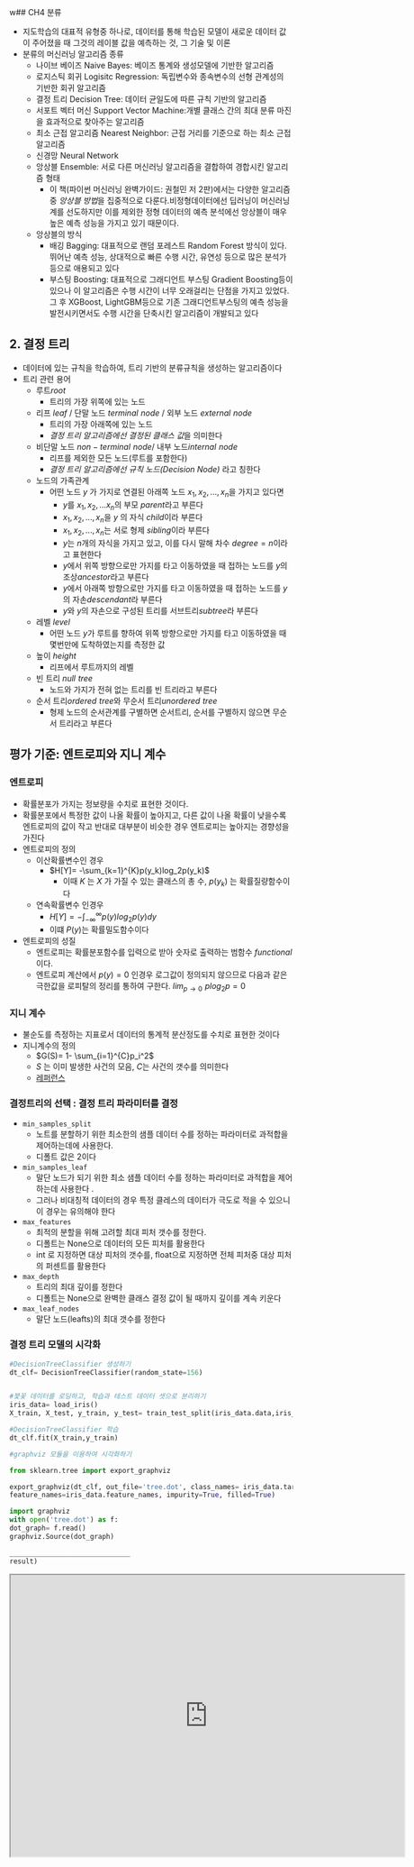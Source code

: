 w## CH4  분류
- 지도학습의 대표적 유형중 하나로, 데이터를 통해 학습된 모델이 새로운 데이터 값이 주어졌을 때 그것의 레이블 값을 예측하는 것, 그 기술 및 이론
- 분류의 머신러닝 알고리즘 종류   
	- 나이브 베이즈 Naive Bayes: 베이즈 통계와 생성모델에 기반한 알고리즘 
	- 로지스틱 회귀 Logisitc Regression: 독립변수와 종속변수의 선형 관계성의 기반한 회귀 알고리즘
	- 결정 트리 Decision Tree: 데이터 균일도에 따른 규칙 기반의 알고리즘
	- 서포트 벡터 머신 Support Vector Machine:개별 클래스 간의 최대 분류 마진을 효과적으로 찾아주는 알고리즘
	- 최소 근접 알고리즘 Nearest Neighbor: 근접 거리를 기준으로 하는 최소 근접 알고리즘
	- 신경망 Neural Network 
	- 앙상블 Ensemble: 서로 다른 머신러닝 알고리즘을 결합하여 경합시킨 알고리즘 형태
		- 이 책(파이썬 머신러닝 완벽가이드: 권철민 저 2판)에서는 다양한 알고리즘 중 *앙상블 방법*을 집중적으로 다룬다.비정형데이터에선 딥러닝이 머신러닝계를 선도하지만 이를 제외한 정형 데이터의 예측 분석에선 앙상블이 매우 높은 예측 성능을 가지고 있기 때문이다.
	- 앙상블의 방식
		- 배깅 Bagging: 대표적으로 랜덤 포레스트 Random Forest 방식이 있다. 뛰어난 예측 성능, 상대적으로 빠른 수행 시간, 유연성 등으로 많은 분석가등으로 애용되고 있다
		- 부스팅 Boosting: 대표적으로 그래디언트 부스팅 Gradient Boosting등이 있으나 이 알고리즘은 수행 시간이 너무 오래걸리는 단점을 가지고 있었다. 그 후 XGBoost, LightGBM등으로 기존 그래디언트부스팅의 예측 성능을 발전시키면서도 수행 시간을 단축시킨 알고리즘이 개발되고 있다

## 2. 결정 트리
- 데이터에 있는 규칙을 학습하여, 트리 기반의 분류규칙을 생성하는 알고리즘이다
- 트리 관련 용어
    - 루트$root$
        - 트리의 가장 위쪽에 있는 노드
    - 리프 $leaf$ / 단말 노드 $terminal\,\,node$ / 외부 노드 $external\,\,node$
        - 트리의 가장 아래쪽에 있는 노드
		- *결정 트리 알고리즘에선 결정된 클래스 값*을 의미한다
    - 비단말 노드 $non-terminal\,\,node$/ 내부 노드$internal\,\,node$ 
        - 리프를 제외한 모든 노드(루트를 포함한다)
		- *결정 트리 알고리즘에선 규칙 노드(Decision Node)* 라고 칭한다
    - 노드의 가족관계
        - 어떤 노드 $y$ 가 가지로 연결된 아래쪽 노드 $x_{1},x_{2},...,x_{n}$을 가지고 있다면
            - $y$를 $x_{1},x_{2},...x_n$의 부모 $parent$라고 부른다
            - $x_1,x_2,...,x_n$을 $y$ 의 자식 $child$이라 부른다
            - $x_1,x_2,...,x_n$는 서로 형제 $sibling$이라 부른다
            - $y$는 $n$개의 자식을 가지고 있고, 이를 다시 말해 차수 $degree=n$이라고 표현한다
            - $y$에서 위쪽 방향으로만 가지를 타고 이동하였을 때 접하는 노드를 $y$의 조상$ancestor$라고 부른다
            - $y$에서 아래쪽 방향으로만 가지를 타고 이동하였을 때 접하는 노드를 $y$의 자손$descendant$라 부른다
            - $y$와 $y$의 자손으로 구성된 트리를 서브트리$subtree$라 부른다
    - 레벨 $level$
        - 어떤 노드 $y$가 루트를 향하여 위쪽 방향으로만 가지를 타고 이동하였을 때 몇번만에 도착하였는지를 측정한 값
    - 높이 $height$
        - 리프에서 루트까지의 레벨
    - 빈 트리 $null\,\,tree$
        - 노드와 가지가 전혀 없는 트리를 빈 트리라고 부른다
    - 순서 트리$ordered\,\,tree$와 무순서 트리$unordered\,\,tree$
        - 형제 노드의 순서관계를 구별하면 순서트리, 순서를 구별하지 않으면 무순서 트리라고 부른다

## 평가 기준: 엔트로피와 지니 계수

### 엔트로피
- 확률분포가 가지는 정보량을 수치로 표현한 것이다. 
- 확률분포에서 특정한 값이 나올 확률이 높아지고, 다른 값이 나올 확률이 낮을수록 엔트로피의 값이 작고 반대로 대부분이 비슷한 경우 엔트로피는 높아지는 경향성을 가진다
- 엔트로피의 정의
	- 이산확률변수인 경우 
		- $H[Y]= -\sum_{k=1}^{K}p(y_k)log_2p(y_k)$ 
			- 이때 $K$ 는 $X$ 가 가질 수 있는 클래스의 총 수, $p(y_k)$ 는 확률질량함수이다
	- 연속확률변수 인경우 
		- $H[Y]=-\int_{-\infty}^{\infty}p(y)log_2p(y)dy$
		- 이떄 $P(y)$는 확률밀도함수이다
- 엔트로피의 성질
	- 엔트로피는 확률분포함수를 입력으로 받아 숫자로 출력하는 범함수 $functional$ 이다.
	- 엔트로피 계산에서 $p(y)=0$ 인경우 로그값이 정의되지 않으므로 다음과 같은 극한값을 로피탈의 정리를 통하여 구한다. $lim_{p\rightarrow 0} \,\, plog_2 p=0$

### 지니 계수
- 불순도를 측정하는 지표로서 데이터의 통계적 분산정도를 수치로 표현한 것이다
- 지니계수의 정의
	- $G(S)= 1- \sum_{i=1}^{C}p_i^2$
	- $S$ 는 이미 발생한 사건의 모음, $C$는 사건의 갯수를 의미한다
	- [레퍼런스](https://leedakyeong.tistory.com/entry/의사결정나무Decision-Tree-CART-알고리즘-지니계수Gini-Index란)

### 결정트리의 선택 : 결정 트리 파라미터를 결정
- `min_samples_split`
	- 노트를 분할하기 위한 최소한의 샘플 데이터 수를 정하는 파라미터로 과적합을 제어하는데에 사용한다.
	- 디폴트 값은 2이다
- `min_samples_leaf`
	- 말단 노드가 되기 위한 최소 샘플 데이터 수를 정하는 파라미터로 과적합을 제어하는데 사용한다 .
	- 그러나 비대칭적 데이터의 경우 특정 클레스의 데이터가 극도로 적을 수 있으니 이 경우는 유의해야 한다
- `max_features`
	- 최적의 분할을 위해 고려할 최대 피처 갯수를 정한다. 
	- 디폴트는 None으로 데이터의 모든 피처를 활용한다
	- int 로 지정하면 대상 피처의 갯수를, float으로 지정하면 전체 피처중 대상 피처의 퍼센트를 활용한다
- `max_depth`
	- 트리의 최대 깊이를 정한다
	- 디폴트는 None으로 완벽한 클래스 결정 값이 될 때까지 깊이를 계속 키운다
- `max_leaf_nodes`
	- 말단 노드(leafts)의 최대 갯수를 정한다

### 결정 트리 모델의 시각화
```python
#DecisionTreeClassifier 생성하기
dt_clf= DecisionTreeClassifier(random_state=156)


#붗꽃 데이터를 로딩하고, 학습과 테스트 데이터 셋으로 분리하기
iris_data= load_iris()
X_train, X_test, y_train, y_test= train_test_split(iris_data.data,iris_data.target,test_size=0.2,random_state=11)

#DecisionTreeClassifier 학습
dt_clf.fit(X_train,y_train)

#graphviz 모듈을 이용하여 시각화하기

from sklearn.tree import export_graphviz

export_graphviz(dt_clf, out_file='tree.dot', class_names= iris_data.target_names,\
feature_names=iris_data.feature_names, impurity=True, filled=True)

import graphviz
with open('tree.dot') as f:
dot_graph= f.read()
graphviz.Source(dot_graph)

______________________________
result)
```
<iframe title="Embedded cell output" src="https://embed.deepnote.com/59f71f48-e620-40de-82b6-60c121211e54/f4cd2ad2-fb90-4aa8-85a9-e83c1ffe6d7c/2e94912ba5fb4e9c8f75d3ab89526ac3?height=1200" height="500" width="700"/>
-  결정 트리 알고리즘의 중요도를 추출 및 그래프 시각화하기
 <iframe title="Embedded cell output" src="https://embed.deepnote.com/59f71f48-e620-40de-82b6-60c121211e54/f4cd2ad2-fb90-4aa8-85a9-e83c1ffe6d7c/f65d4b0c3839482cb89ae8f04c4d2420?height=975.5625" height="800" width="700"/>
- 2개의 피처값을 나타낸 그래프상에 3개의 클래스가 어떻게 분류되었는지 시각화하기
<iframe title="Embedded cell output" src="https://embed.deepnote.com/59f71f48-e620-40de-82b6-60c121211e54/f4cd2ad2-fb90-4aa8-85a9-e83c1ffe6d7c/907a92188dde4b90bd10374bc0b6222a?height=830" height="800" width="700"/>
### 결정 트리 실습- 사용자 행동 인식 데이터 셋


## 3.  앙상블 학습
- 앙상블 학습이란?
	- 여러개의 분류모델을 만들고, 각 모델들의 예측결과들을 결합하여 보다 정확한 예측결과를 도출해내는 기법이다
	- 이미지,영상,음성등의 비정형 데이터의 분류는 딥러능이 뛰어난 성능을 보이고 있지만, 대부분의 정형 데이터 분류에선 앙상블 학습이 뛰어난 성능을 보이고 있다
	- 현재 Kaggle에서 XGBoost,LightGBM등을 비롯한 다양한 유형의 앙상블 학습등이 머신러닝의 선도 알고리즘으로 인기를 끌고 있다
	- 앙상블 학습의 방식으로 보팅 Voting, 배깅 Bagging, 부스팅 Boosting 이 세가지가 대표적으로 존재한다
	
### 보팅
- 보팅의 유형: 하드 보팅과 소프트 보팅
	- 하드 보팅 Hard Voting: 다수결의 원칙에 따라 결정. 예측한 결과값중 다수의 분류기가 결정한 예측값을 최종 보팅 결과값으로 선정한다
	- 소프트 보팅 Soft Voting: 각 분류기의, 각 레이블에 대한 예측 확률들을 평균내어 가장 높은 값을 최종 보팅 결과값으로 결정하는 방식

### 배깅
- 배깅은 같은 알고리즘이지만, 다른 데이터셋을 갖는 classifier이 개별적으로 학습을 수행한 뒤 보팅으로 최종 결정하는 알고리즘이다. 이때 개별 트리의 데이터셋은 전체 데이터 셋의 일부가 중첩되게 샘플링된다(부트스트래핑bootstrapping 분할 방식)
- 배깅의 유형: 대표적으로 랜덤 포레스트가 있다
	- 일반적으로 가장 앙상블 알고리즘 중 가장 빠른 수행속도를 가지고 있으며 다양한 영역에서 높은 예측 성능을 갖고 있다	
	- 랜덤 포레스트
		- [랜덤 포레스트 예시](https://embed.deepnote.com/b04f8dfd-b00d-42eb-95d2-206667455040/f4cd2ad2-fb90-4aa8-85a9-e83c1ffe6d7c/16d181282a64436e9cceb5a432166d02?height=920)
		- [랜덤 포레스트-하이퍼파라미터 튜닝](https://embed.deepnote.com/b04f8dfd-b00d-42eb-95d2-206667455040/f4cd2ad2-fb90-4aa8-85a9-e83c1ffe6d7c/b2bf40adec034559b3a2fafc2e1123ff?height=493)
		- [Feature_importances sorting 시각화](https://embed.deepnote.com/b04f8dfd-b00d-42eb-95d2-206667455040/f4cd2ad2-fb90-4aa8-85a9-e83c1ffe6d7c/29ed2d766de4462ca9be6692b962a4c5?height=539.890625)
- 랜덤 포레스트의 하이퍼파라미터
	- `n_estimators`: 결정 트리의 개수를 지정한다. default는 10개로 정해져있다. 많이 설정할 수록 좋은 성능을 기대할 수도 있지만 계속 증가시킨다고 해서 성능이 무조건 향상되지는 않을뿐더러, 학습시간이 증가하게 된다
	
	- `max_features`: 고려할 피처들을 정한다. 단 디폴트는 None이 아니라 $sqrt$ (전체 피처갯수)이다	

## GBM(Gradient Boosting Machine)

- GBM이란?
	- 여러개의 약한 학습기weak learner를 순차적으로 학습-예측하면서 잘못 예측한 데이터에 가중치를 부여하면서 오류를 개선 및 학습해 나가는 방식이다
	- GBM에 대표적으로 AdaBoosting(Adaptive Boosting)과 Gradient Boosting이 존재한다
	- ![img](Adaboost.md)
		- 첫번째 학습에서 하단 원 두개가 잘못 분류되어 두번째 학습에서 가중치가 가해진다.
		- 두번째 학습에서 오른쪽 원 3개가 잘못 분류되어 세번째 학습에서 가중치가 가해진다
		- 마지막으로 모든 분류기준을 결합하여 예측을 시행한다
- GBMB
	- 에이다부스트와 유사하나 가중치 업데이트로 경사하강법Gradient Descent를 활용한다
	- GBM의 하이퍼 파라미터
		- `loss`: 경사 하강법에서 사용할 비용함수를 지정한다. default로 `deviance`를 사용한다
		- `learning_rate`: GBM이 학습을 진행할 때 마다 적용하는 학습률을 지정한다. 0~1사이를 적용시킬 수 있으며, 기본값은 0.1이 된다. 너무 작은 값을 적용시키면 수행시간이 길어지게 되고, 너무 큰 값을 적용하게 되면 최소 오류값을 찾지 못해 예측 성능이 떨어질 가능성이 높아진다.
		- `n_estimators`: `weak_learner`의 개수를 지정한다. `weak_learner`가 순차적으로 오류를 보정하므로 개수가 많을수록 예측 성능이 일정 수준까지 좋아질 수 있다. 하지만 개수가 많아질수록 수행시간이 길어진다. default로 100개이다
		- `subsample`: `weak_learner`가 사용하는 데이터의 샘플링 비율이다. 기본값은 1이며, 이는 전체 학습 데이터를 기반으로 학습한다는 의미이다.과적합이 염려되는 경우 `subsmaple`를 1보다 작은 값으로 설정한다

  

## XGBoost

- XGBoost란?
	- 트리 기반 앙상블 학습에서 각광받고 있는 알고리즘중 하나로, Kaggle 상위권 데이터 과학자들이 많이 활용하게 되면서 유명해지게 되었다	
	- 표준 GBM과 달리 과적합 규제기능이 존재한다
	- 지정된 반복횟수가 아니라 교차 검증을 통해 평가 데이터 셋의 평가값이 최적화 되면 반복을 중간에 멈출수 있는 조기 중단 기능이 존재한다
	- 별도로 존재하는 프레임워크이나 사이킷런과 연동하기 위해 전용 래퍼 클래스를 개발하였고, 사이킷런에서 활용가능한 메소드 XGBClassifier는 기존 사이킷런의 하이퍼파라미터명과의 일관성을 위해 다음과 같이 변경되었다
		- `eta` -> `learning_rate`
		- `sub_sample` -> `subsample`
		- `lambda` -> `reg_lambda`
		- `alpha` -> `reg_alpha
- XGBoost의 하이퍼파라미터
	- 일반 파라미터
		- `booster`: booster를 결정한다 gbtree(tree based model) 또는 gblinear(linear model)로 결정한다
		- `silent` : 출력 메세지를 나타내고 싶으면 1 , 아니면 0으로 한다. 디폴트는 0이다
		- `nthrread`: CPU의 실행 스레드 개수를 조정한다. 디폴트는 CPU의 전체 스레드를 사용한다
	- 부스터 파라미터
		- `eta[default=0.3,alias:learning_rate]`: GBM의 학습률과 같은 파라미터. 0과 1사이 값을 지정하며, 부스팅 스텝을 반복적으로 수행할 때에 업데이트 되는 학습률 값이다.
		- `num_boost_rounds`: GBM의 n_estimators와 같은 파라미터이다
		- `min_child_weigh[default=1]`: 트리에서 추가적으로 가지를 나눌지를 결정하기 위한 데이터 weigh의 총합
		- `gamma['default=0, alias:min_split_loss']`:트리의 리프 노드를 추가적으로 나눌지를 결정하는 최소 손실 감소 값. 해당 값보다 loss가 클 경우에 리프 노드를 분리한다
		- `max_depth[default=6]`: 트리 기반 알고리즘의 `max_depth`와 같다. 0을 지정하면 깊이 제한이 없는 것으로 정하는 것이다. 이 값이 클수록 과적합 가능성이 높아지며 일반적으로 3~10 사이 값을 사용한다
		- `sub_sample[default=1']`:GBM의 `subsample`과 같다. 트리가 커져 과적합되는 것을 방지하기 위해 데이터 샘플링하는 비율을 지정한다. 0과 1사이 값을 지정할 수 있다
		- `colsample_bytree[default=1]`:GBM의 max_features와 유사하다. 트리 샘플에 필요한 피처를 임의로 샘플링 하는데 사용한다
		- `lambda[default=1 alias:reg_lambda]`: L2 regularization의 적용값을 지정한다. 값이 클수록 과적합 감소 효과가 있다
		- `alpha[default=0, alias:reg_alpha]`: L1 regularization 적용값이다. 값이 클수록 과적합 감소 효과가 존재한다
		- `scale_pos_weight[default=1]`: 특정 값으로 치우친 비대칭한 클래스로 구성된 데이터 셋의 균형을 유지하기 위한 하이퍼파라미터이다
	- 학습 태스트 파라미터
		- `objective`: 최솟값을 가져야 할 손실함수를 정의한다
		- `binary:logistic`:이진분류일 때 적용한다
		- `multi:softmax` : 다중분류일 떄 적용한다
		- `multi:softprob`: 개별 레이블 클래스에 해당되는 예측 확률을 반환한다
		- `eval_metric`:검증에 사용되는 함수를 정의한다. 기본값은 회귀읜 경우 `rmse`, 분류인 경우 `error`이다.
		- `rmse`: Root Mean Square Error
		- `mae` : Mean Absolute Error
		- `logloss`:Negative log-likelihood
		- `error`:Binary classification error rate(0.5 threshold)
		- `merror`: Multiclass classification error rate
		- `mlogloss`: Multiclass logloss
		- `auc`: Area under Curve

## LightGBM

- LightGMB이란 무엇인가?
	- XGBoost보다 학습에 걸리는 시간이 훨씬 적고, 메모리 사용량도 상대적으로 적다
	- 그럼에도 예측성능은 XGboost와 비슷하며, 기능상의 다양성은 LightBGM이 더 많이 존재한다
	- 다만 10,000건 이하의 적은 데이터셋의 경우 과적합 문제가 발생하기 쉬울 수 있다
	- 어떻게 이런 기술이 가능했는가?
	- 기존 GBM 계열의 트리 분할 방식은 리프 중심 분할(Leaf Wise) 방식이라 하여, 최대한 트리의 균형을 맞추며 분할하기 때문에 트리의 깊이를 최소화되고, 오버피팅을 예방한다 -> 그러나 이 방식은 균형을 맞추는데 시간이 필요하단 단점이 존재한다
	- 그러나 LightGBM은 최대 손실 값(max delta loss)을 가진 리프 노드를 지속적으로 분할하면서 비대칭적인 트리가 생성된다
	
- LightGBM의 하이퍼파라미터
	- `num_iteration[default=100]`:반복 수행하려는 트리의 개수를 지정한다. 크게 지정할수록 예측 성능이 높아질 수 있으나, 너무 크면 과적합으로 성능이 저하될 수 있다
	- `learning_rate[default=0.1]`: 0 ~ 1 사이 값을 지정한다. 부스텡 스텝을 반복적으로 수행할 때 업데이트 되는 학습률 값이다.
	- `max_depth[default=-1]`: 트리 기반 알고리즘의 `max_depth`와 동일하다.
	- `min_data_in_leaf[default=20]`: 최종 결정 클래스인 리프 노드가 되기 위해 최소한으로 필요한 데이터의 수. 과적합을 제어하기 위한 파라미터이다
	- `num_leaves[default=31]`: 하나의 트리가 가질 수 있는 최대 리프 개수
	- `boosting`: 부스팅 트리를 생성할 수 있는 알고리즘
	- `gbdt`:일반적인 그레디언트 부스팅 결정 트리
	- `rf`: 랜덤 포레스트
	- `bagging_fraction[default=1.0]`:트리가 과적합되는 것을 제어하기 위해 데이터를 샘링하는 비율.
	- `feature_fraction['default=1.0']`: 개별 트리를 학습할 때마다 무작위로 선택하는 피처의 비율
	- `lambda_l2[default=0.0]`: L2_regularization 제어를 위한 값, 과적합 제어를 위하여 사용한다
	- `lambda_l1[default=0.0]`: L1_regularization 제어를 위한 값. 과적합 제어를 위하여 사용한다
	- [LightGBM 학습 후 plot_importance()를 이용한 중요도 시각화](https://embed.deepnote.com/b04f8dfd-b00d-42eb-95d2-206667455040/f4cd2ad2-fb90-4aa8-85a9-e83c1ffe6d7c/1abe05ae8d124bc78afb4670e8fe605a?height=965)

## HyperOpt(베이지안 최적화)을 이용한 하이퍼 파라미터 튜닝

- 하이퍼파라미터 튜닝을 위해 Grid_Search(하이퍼파라미터값을 리스트에 담아서, 각각 하나씩 대입하여 최적의 값을 찾는 방법)은 튜닝해야될 하이퍼 파라미터의 개수가 많아질경우 최적화 수행시간이 오래 걸리게 될 수 밖에 없다
- XGBoost, LightGBM은 성능이 매우 뛰어난 알고리즘이지만 하이퍼 파라미터 개수가 다른 알고리즘에 비해 매우 많다. 때문에 실무의 대용량 학습 데이터에 Grid_Search 방식으로 최적 하이퍼파라미터를 찾으려 할경우 많은 시간이 소비될 수 있다
- 베이지안 최적화란 무엇인가?
	- 베이지안 최적화란 함수 모델을 제대로 알 수 없는 블랙박스 형태의 함수에서, 최대 또는 최소 함수 반환값을 만드는 최적 입력값을 가능한 적은 시도를 통해 빠르고 효과적으로 찾는 방식이다
	- 베이지안 확률론에 기반을 둔 최적화 기법으로서, 대체 모델 Surrogate Model과 획득 함수 Acquisition Fucntion으로 구성된다.
	- 대체 모델 Surrogate Model:현재까지 조사된 입력값-함숫결과값 데이터 포인터들 (x_1, f(x1)),...,(x_t, f(xt))을 바탕으로, 미지의 목적 함수의 형태에 대한 확률적인 추정을 수행하는 모델
	- 획득 함수 Acquisition Function:목적 함수에 대한 현재까지의 확률적 추정 결과를 바탕으로, ‘최적 입력값을 찾는 데 있어 가장 유용할 만한’ 다음 입력값 후보를 추천해 주는 함수
- 베이지안 최적화의 단계
	- Step1 : 최초 랜덤하게 하이퍼 파라미터를 샘플링하고 성능결과를 관측한다
	- Step2 : 관측된 값을 기반으로 대체 모델은 최적함수를 추정한다
	- Step3 : 최적함수를 기반으로 획득 함수가 다음으로 관측할 하이퍼 파라미터를 대체모델에 전달한다
	- Step4 : 획득 함수로부터 전달된 하이퍼파라미터를 활용하여 다시 최적 함수를 예측 추정한다
- hyperopt.hp의 argument
	- `hp.quniform(label,low,high,q)`: label로 지정된 입력값 변수를 최솟값 `low`부터 최댓값 `high`까지 `q`간격으로 검색한다
	- `hp.uniform(label,low,high)`: 최솟값 `low`에서 최댓값 `high`까지 정규 분포 형태의 검색 공간 설정
	- `hp.randint(label,upper)`: 0부터 최댓값 `upper`까지 random한 정수값으로 검색 공간을 설정
	- `hp.loguniform(label,low,high)':exp(uniform(low,high)) 값을 반환하며, 반환 값의 log 변환 된 값은 정규분포를 띈다
	- `hyperopt.fmin` : 최솟값의 목적함수를 만드는 하이퍼파라미터를 찾는 메소드.
	- `fn`: 목적함수
	- `space`:`search_space`와 같은 검색 공간 딕셔너리
	- `algo`:베이지안 최적화 적용 알고리즘. default로 tpe.suggest를 사용한다
	- `max_evals`: 최적 입력값을 찾기 위한 입력값 시도 횟수
	- `trials`:최적 입력값을 찾기 위한 시도
	- `rstate`:난수의 seed
	
	- `HyperOpt`를 이용한 `XGBoost` 하이퍼 파라미터 최적화

- 검색 공간에서 목적 함수로 사용되는 모든 인자들은 실수형이고, XGBOostClassifier에 정수형 파라미터값으로 사용하기 위해선 정수형으로 형변환하는 과정이 필요하다


## 4. 언더샘플링과 오버샘플링
- 레이블이 불균형한 분포를 가진 데이터셋을 학습시키는 경우 이상 레이블에 대해 제대로 학습하지 못하기 때문에 제대로된 데이터 검출을 하기 어려울 가능성이 높다.
- 지도학습에서 불균형한 레이블값 분포로 인한 문제점을 해결하기 위해 적절한 학습데이터를 확보하기 위한 방법을 사용한다.
	- 언더 샘플링 oversampling
		- 많은 데이터 셋(정상 레이블 셋)을 적은 데이터 셋(비정상 레이블 셋) 수준으로 수를 줄이는 방식이다. 이 경우 불균형 분포 문제를 확실하게 개선할 수 있겠지만, 너무 많은 정상 레이블 데이터를 감소시켜, 제대로된 학습을 수행하기 어려울 수 있다
	- 오버 샘플링 oversampling
		- 적은 데이터를 증식시켜 학습을 위한 충북한 데이터를 확보하는 방법이다. 동일값을 단순 복제하면 과적합을 야기하므로, SMOTE라는 방법에선 개별 데이터들의 K 최근접 이웃을 찾아, 그 이웃들간 차이를 일정 값으로 만들어서 기존 데이터들과 약간씩 차이가 나는 새로운 데이터를 생성한다


## 5.  스태킹 앙상블 Stacking Ensemble
- 개별 알고리즘이 예측한 데이터를 기존의 데이터와 추가하여 다시 예측하는데 사용한다
- 이론적 설명
	- $m$ 개의 row와 $n$ 개의 피처를 갖는 $\textbf{M}_{m \times n}$ 의 데이터셋이 있다고 하자. 
	- 개별적 모델로 학습을 시키면 $y_{m \times 1}$ 의 레이블 값을 반환할 것이다
	- 각 모델별로 도출된 예측 레이블값을 합친다. $(y_{(1),m \times 1},y_{(2),m \times 1},...,y_{(),m \times 1})$
	- 이렇게 합쳐진 새로운 데이터 셋을 가지고 최종 예측을 한다
- CV 셋 기반의 스태킹
	- K-Fold의 Validation-Fold의 에측값을 메타 모델을 위한 학습데이터로, 학습 데이터로 학습된 개별 모델과 테스트 데이터를 활용한 예측값을 메타 모델을 위한 테스트 데이터로 사용한다
	
	

